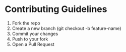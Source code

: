 # Contributing Guidelines

1. Fork the repo
2. Create a new branch (git checkout -b feature-name)
3. Commit your changes
4. Push to your fork
5. Open a Pull Request
